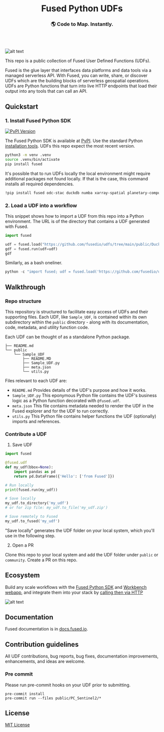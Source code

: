 <h1 align="center">
  Fused Python UDFs
</h1>
<h3 align="center">
  🌎 Code to Map. Instantly.
</h3>
<br><br>

![alt text](https://fused-magic.s3.us-west-2.amazonaws.com/docs_assets/github_udfs_repo/readme_udf_explorer.png)

This repo is a public collection of Fused User Defined Functions (UDFs).

Fused is the glue layer that interfaces data platforms and data tools via a managed serverless API. With Fused, you can write, share, or discover UDFs which are the building blocks of serverless geospatial operations. UDFs are Python functions that turn into live HTTP endpoints that load their output into any tools that can call an API.

## Quickstart

### 1. Install Fused Python SDK

[![PyPI Version](https://img.shields.io/pypi/v/fused.svg)](https://pypi.python.org/pypi/fused)

The Fused Python SDK is available at [PyPI](https://pypi.org/project/fused/). Use the standard Python [installation tools](https://packaging.python.org/en/latest/tutorials/installing-packages/). UDFs this repo expect the most recent version.

```bash
python3 -m venv .venv
source .venv/bin/activate
pip install fused
```

It's possible that to run UDFs locally the local environment might require additional packages not found locally. If that is the case, this command installs all required dependencies.
```bash
!pip install fused odc-stac duckdb numba xarray-spatial planetary-computer 'odc-stac[botocore]' py3dep stackstac pynhd boto3
```

### 2. Load a UDF into a workflow

This snippet shows how to import a UDF from this repo into a Python environment. The URL is of the directory that contains a UDF generated with Fused.

```python
import fused

udf = fused.load("https://github.com/fusedio/udfs/tree/main/public/DuckDB_NYC_Example")
gdf = fused.run(udf=udf)
gdf
```

Similarly, as a bash oneliner.

```python
python -c "import fused; udf = fused.load('https://github.com/fusedio/udfs/tree/main/public/DuckDB_NYC_Example'); print(fused.run(udf=udf));"
```

## Walkthrough

### Repo structure

This repository is structured to facilitate easy access of UDFs and their supporting files. Each UDF, like `Sample_UDF`, is contained within its own subdirectory within the `public` directory - along with its documentation, code, metadata, and utility function code.

Each UDF can be thought of as a standalone Python package.

```
├── README.md
└── public
    └── Sample_UDF
        ├── README.MD
        ├── Sample_UDF.py
        ├── meta.json
        └── utils.py
```

Files relevant to each UDF are:
- `README.md` Provides details of the UDF's purpose and how it works.
- `Sample_UDF.py` This eponymous Python file contains the UDF's business logic as a Python function decorated with `@fused.udf`.
- `meta.json` This file contains metadata needed to render the UDF in the Fused explorer and for the UDF to run correctly.
- `utils.py` This Python file contains helper functions the UDF (optionally) imports and references.



### Contribute a UDF

1. Save UDF

```python
import fused

@fused.udf
def my_udf(bbox=None):
    import pandas as pd
    return pd.DataFrame({'Hello': ['from Fused']})

# Run locally
print(fused.run(my_udf))

# Save locally
my_udf.to_directory('my_udf')
# or for zip file: my_udf.to_file('my_udf.zip')

# Save remotely to Fused
my_udf.to_fused('my_udf')
```

"Save locally" generates the UDF folder on your local system, which you'll use in the following step.

2. Open a PR

Clone this repo to your local system and add the UDF folder under `public` or `community`. Create a PR on this repo.

## Ecosystem

Build any scale workflows with the [Fused Python SDK](https://docs.fused.io/python-sdk/) and [Workbench webapp](https://docs.fused.io/workbench/), and integrate them into your stack by [calling then via HTTP](https://docs.fused.io/user-guide/out/http/)

![alt text](https://fused-magic.s3.us-west-2.amazonaws.com/docs_assets/ecosystem_diagram.png)

## Documentation

Fused documentation is in [docs.fused.io](https://docs.fused.io/).

## Contribution guidelines

All UDF contributions, bug reports, bug fixes, documentation improvements, enhancements, and ideas are welcome.


### Pre commit

Please run pre-commit hooks on your UDF prior to submitting.

```
pre-commit install
pre-commit run --files public/PC_Sentinel2/*
```

## License

[MIT License](./LICENSE)

